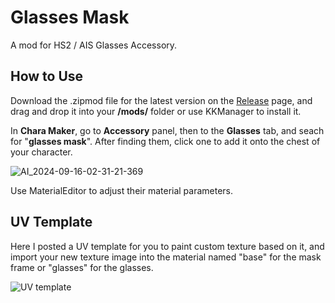 # Glasses Mask
A mod for HS2 / AIS Glasses Accessory.

## How to Use
Download the .zipmod file for the latest version on the [Release](https://github.com/Blatke/Glasses-Mask/releases) page, and drag and drop it into your **/mods/** folder or use KKManager to install it. 

In **Chara Maker**, go to **Accessory** panel, then to the **Glasses** tab, and seach for "**glasses mask**". After finding them, click one to add it onto the chest of your character.

![AI_2024-09-16-02-31-21-369](https://github.com/user-attachments/assets/543d42de-13f6-4a5f-b390-0f37b44f7e32)

Use MaterialEditor to adjust their material parameters.

## UV Template
Here I posted a UV template for you to paint custom texture based on it, and import your new texture image into the material named "base" for the mask frame or "glasses" for the glasses.

![UV template](https://github.com/user-attachments/assets/e1c117c0-b5ef-4456-a9be-a36455fc22f1)
